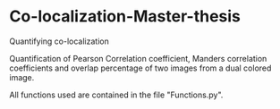 # Co-localization-Master-thesis
Quantifying co-localization

Quantification of Pearson Correlation coefficient, Manders correlation coefficients and overlap percentage of two images from a dual colored image.

All functions used are contained in the file "Functions.py". 
